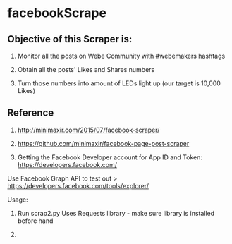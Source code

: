 # facebookScrape

## Objective of this Scraper is:

1) Monitor all the posts on Webe Community with #webemakers hashtags

2) Obtain all the posts' Likes and Shares numbers

3) Turn those numbers into amount of LEDs light up (our target is 10,000 Likes)

## Reference
1) http://minimaxir.com/2015/07/facebook-scraper/

2) https://github.com/minimaxir/facebook-page-post-scraper 

3) Getting the Facebook Developer account for App ID and Token: https://developers.facebook.com/ 

Use Facebook Graph API to test out > https://developers.facebook.com/tools/explorer/

Usage: 
1) Run scrap2.py 
Uses Requests library - make sure library is installed before hand 

2) 